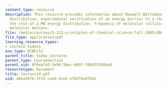 ```yaml
---
content_type: resource
description: This resource provides information about Maxwell-Boltzmann (MB) energy
  distribution, experimental verification of an energy barrier to a chemical reaction  and
  the role of a MB energy distribution, frequency of molecular collisions, and internal
  molecular motions.
file: /media/courses/5-112-principles-of-chemical-science-fall-2005/d0ea56703f33cee041e4ef62f6e476d2_lecture14.pdf
file_type: application/pdf
learning_resource_types:
- Lecture Videos
ocw_type: OCWFile
parent_title: Video Lectures
parent_type: CourseSection
parent_uid: 0f6eafa3-3e90-56ec-6097-f69475356be6
resourcetype: Document
title: lecture14.pdf
uid: d0ea5670-3f33-cee0-41e4-ef62f6e476d2
---
```

